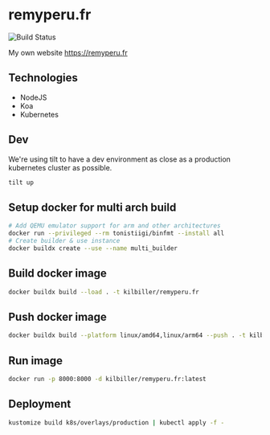 # remyperu.fr

![Build Status](https://github.com/kilbiller/remyperu.fr/actions/workflows/ci.yml/badge.svg)

My own website https://remyperu.fr

## Technologies

- NodeJS
- Koa
- Kubernetes

## Dev

We're using tilt to have a dev environment as close as a production kubernetes cluster as possible.

```bash
tilt up
```

## Setup docker for multi arch build

```bash
# Add QEMU emulator support for arm and other architectures
docker run --privileged --rm tonistiigi/binfmt --install all
# Create builder & use instance
docker buildx create --use --name multi_builder
```

## Build docker image

```bash
docker buildx build --load . -t kilbiller/remyperu.fr
```

## Push docker image

```bash
docker buildx build --platform linux/amd64,linux/arm64 --push . -t kilbiller/remyperu.fr
```

## Run image

```bash
docker run -p 8000:8000 -d kilbiller/remyperu.fr:latest
```

## Deployment

```bash
kustomize build k8s/overlays/production | kubectl apply -f -
```

